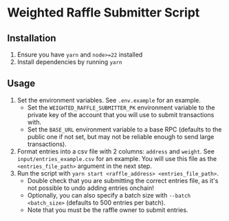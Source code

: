 # Weighted Raffle Submitter Script

## Installation

1. Ensure you have `yarn` and `node>=22` installed
1. Install dependencies by running `yarn`

## Usage

1. Set the environment variables. See `.env.example` for an example.
    - Set the `WEIGHTED_RAFFLE_SUBMITTER_PK` environment variable to the private key of the account that you will use to submit transactions with.
    - Set the `BASE_URL` environment variable to a base RPC (defaults to the public one if not set, but may not be reliable enough to send large transactions).
1. Format entries into a csv file with 2 columns: `address` and `weight`. See `input/entries_example.csv` for an example. You will use this file as the `<entries_file_path>` argument in the next step.
1. Run the script with `yarn start <raffle_address> <entries_file_path>`.
    - Double check that you are submitting the correct entries file, as it's not possible to undo adding entries onchain!
    - Optionally, you can also specify a batch size with `--batch <batch_size>` (defaults to 500 entries per batch).
    - Note that you must be the raffle owner to submit entries.

